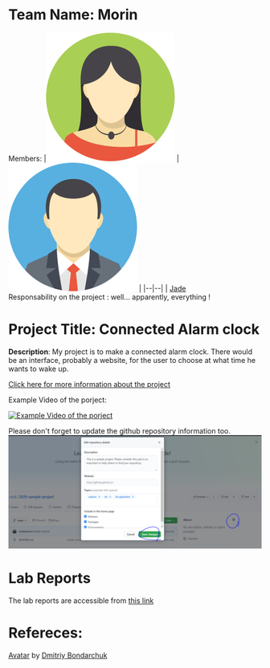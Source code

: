 # Team Name: Morin
Members: 
|![member1](assets/member1.webp?raw=true) |![member2](assets/member2.webp?raw=true)  |
|--|--|
|  [Jade](https://github.com/whateverusernam) <br> Responsability on the project : well... apparently, everything !



# Project Title: Connected Alarm clock
 **Description**: My project is to make a connected alarm clock. There would be an interface, probably a website, for the user to choose at what time he wants to wake up.
 
[Click here for more information about the project](project) 

Example Video of the porject:

[![Example Video of the porject](https://img.youtube.com/vi/ucZl6vQ_8Uo/0.jpg)](https://www.youtube.com/watch?v=ucZl6vQ_8Uo)

Please don't forget to update the github repository information too. 
![Change Description of github repository](assets/change_description.png?raw=true)

# Lab Reports

The lab reports are accessible from [this link](lab)

# Refereces:
[Avatar](https://iconscout.com/icons/avatar) by [Dmitriy Bondarchuk](https://iconscout.com/contributors/dmitriy-bondarchuk)
